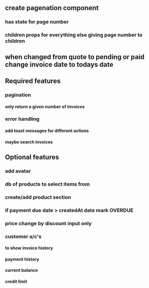 ## create pagenation component

### has state for page number

### children props for everything else giving page number to children

## when changed from quote to pending or paid change invoice date to todays date

## Required features

### pagination

#### only return a given number of invoices

### error handling

#### add toast messages for different actions

<!-- #### Validate Inputs -->

<!-- ### dates -->

<!-- #### date logic creation date + paymentTerms -->

<!-- #### check date formats too -->

<!-- ### filter -->

<!-- #### filter invoices by payment status -->

#### maybe search invoices

<!-- ### css

#### fonts need some set sizes

#### colors in light mode

#### Items table vs grid pick one (grid?) -->

## Optional features

### add avatar

<!-- ### user authentication -->

### db of products to select items from

### create/add product section

### if payment due date > createdAt date mark OVERDUE

### price change by discount input only

### customer a/c's

#### to show invoice history

#### payment history

#### current balance

#### credit limit
